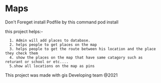 # Maps

Don't Foreget install Podfile by this command
      pod install
      
this project helps:-

      1. Admin will add places to database.
      2. helps people to get places on the map
      3. helps people to get the route between his location and the place they check them
      4. show the places on the map that have same catagory such as returant or school or etc....
      5.show all locations on the map as pins
      
This project was made with gis Developing team @2021
